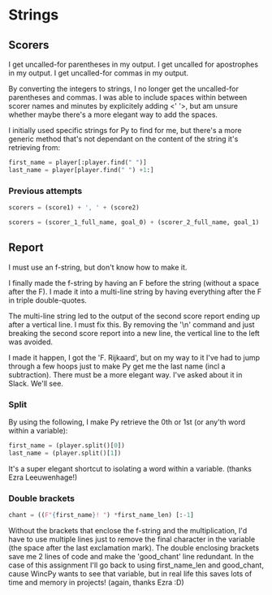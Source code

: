 # Strings

## Scorers

I get uncalled-for parentheses in my output.
I get uncalled for apostrophes in my output.
I get uncalled-for commas in my output.

By converting the integers to strings, I no longer get the uncalled-for parentheses and commas.
I was able to include spaces within between scorer names and minutes by explicitely adding <' '>, but am unsure whether maybe there's a more elegant way to add the spaces.

I initially used specific strings for Py to find for me, but there's a more generic method that's not dependant on the content of the string it's retrieving from:

~~~py
first_name = player[:player.find(" ")]
last_name = player[player.find(" ") +1:]
~~~

### Previous attempts

~~~~py
scorers = (score1) + ', ' + (score2)

scorers = (scorer_1_full_name, goal_0) + (scorer_2_full_name, goal_1)
~~~~

## Report

I must use an f-string, but don't know how to make it.

I finally made the f-string by having an F before the string (without a space after the F).
I made it into a multi-line string by having everything after the F in triple double-quotes.

The multi-line string led to the output of the second score report ending up after a vertical line. I must fix this.
By removing the '\n' command and just breaking the second score report into a new line, the vertical line to the left was avoided.

I made it happen, I got the 'F. Rijkaard', but on my way to it I've had to jump through a few hoops just to make Py get me the last name (incl a subtraction). There must be a more elegant way.
I've asked about it in Slack. We'll see.

### Split

By using the following, I make Py retrieve the 0th or 1st (or any'th word within a variable):

~~~~py
first_name = (player.split()[0])
last_name = (player.split()[1])
~~~~

It's a super elegant shortcut to isolating a word within a variable. (thanks Ezra Leeuwenhage!)

### Double brackets

~~~~py
chant = ((F"{first_name}! ") *first_name_len) [:-1]
~~~~

Without the brackets that enclose the f-string and the multiplication, I'd have to use multiple lines just to remove the final character in the variable (the space after the last exclamation mark).
The double enclosing brackets save me 2 lines of code and make the 'good_chant' line redundant.
In the case of this assignment I'll go back to using first_name_len and good_chant, cause WincPy wants to see that variable, but in real life this saves lots of time and memory in projects! (again, thanks Ezra :D)

